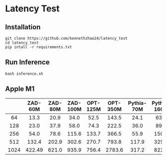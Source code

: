 # Latency Test


## Installation

```
git clone https://github.com/kennethzhao24/latency_test
cd latency_test
pip intall -r requirements.txt
```


## Run Inference
```
bash inference.sh
```


## Apple M1


|      | ZAD-60M | ZAD-80M | ZAD-100M | OPT-125M | OPT-350M | Pythia-70M | Pythia-160M | Cerebras-GPT | GPT-2  |
| :--: | :-----: | :-----: | :------: | :------: | :------: | :--------: | :---------: | :----------: | :----: |
|  64  |  13.3   |  20.9   |   34.0   |   52.5   |  143.5   |    24.1    |    63.6     |     46.9     |  67.3  |
| 128  |  23.0   |  37.9   |   58.0   |   74.3   |  222.5   |    36.0    |    89.0     |     76.6     | 114.8  |
| 256  |  54.0   |  78.6   |  115.6   |  133.7   |  366.5   |    55.9    |    150.5    |    135.8     | 235.2  |
| 512  |  132.4  |  202.9  |  302.6   |  270.7   |  793.8   |   117.9    |    325.8    |    278.2     | 551.7  |
| 1024 | 422.49  |  621.0  |  935.9   |  756.4   |  2783.6  |   317.2    |    822.8    |    682.9     | 1764.1 |


